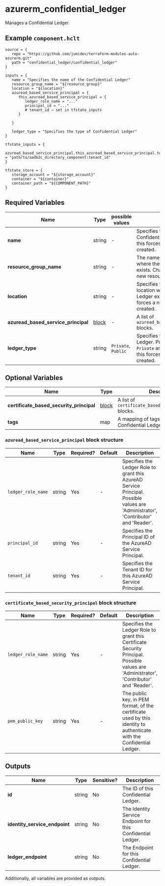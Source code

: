 # azurerm_confidential_ledger

Manages a Confidential Ledger.

## Example `component.hclt`

```hcl
source = {
   repo = "https://github.com/jumidev/terraform-modules-auto-azurerm.git"   
   path = "confidential_ledger/confidential_ledger"   
}

inputs = {
   name = "Specifies the name of the Confidential Ledger"   
   resource_group_name = "${resource_group}"   
   location = "${location}"   
   azuread_based_service_principal = {
      this_azuread_based_service_principal = {
         ledger_role_name = "..."         
         principal_id = "..."         
         # tenant_id → set in tfstate_inputs
      }
      
   }
   
   ledger_type = "Specifies the type of Confidential Ledger"   
}

tfstate_inputs = {
   azuread_based_service_principal.this_azuread_based_service_principal.tenant_id = "path/to/aadb2c_directory_component:tenant_id"   
}

tfstate_store = {
   storage_account = "${storage_account}"   
   container = "${container}"   
   container_path = "${COMPONENT_PATH}"   
}

```

## Required Variables

| Name | Type |  possible values |  Description |
| ---- | --------- |  ----------- | ----------- |
| **name** | string |  -  |  Specifies the name of the Confidential Ledger. Changing this forces a new resource to be created. | 
| **resource_group_name** | string |  -  |  The name of the Resource Group where the Confidential Ledger exists. Changing this forces a new resource to be created. | 
| **location** | string |  -  |  Specifies the supported Azure location where the Confidential Ledger exists. Changing this forces a new resource to be created. | 
| **azuread_based_service_principal** | [block](#azuread_based_service_principal-block-structure) |  -  |  A list of `azuread_based_service_principal` blocks. | 
| **ledger_type** | string |  `Private`, `Public`  |  Specifies the type of Confidential Ledger. Possible values are `Private` and `Public`. Changing this forces a new resource to be created. | 

## Optional Variables

| Name | Type |  Description |
| ---- | --------- |  ----------- |
| **certificate_based_security_principal** | [block](#certificate_based_security_principal-block-structure) |  A list of `certificate_based_security_principal` blocks. | 
| **tags** | map |  A mapping of tags to assign to the Confidential Ledger. | 

### `azuread_based_service_principal` block structure

| Name | Type | Required? | Default | Description |
| ---- | ---- | --------- | ------- | ----------- |
| `ledger_role_name` | string | Yes | - | Specifies the Ledger Role to grant this AzureAD Service Principal. Possible values are 'Administrator', 'Contributor' and 'Reader'. |
| `principal_id` | string | Yes | - | Specifies the Principal ID of the AzureAD Service Principal. |
| `tenant_id` | string | Yes | - | Specifies the Tenant ID for this AzureAD Service Principal. |

### `certificate_based_security_principal` block structure

| Name | Type | Required? | Default | Description |
| ---- | ---- | --------- | ------- | ----------- |
| `ledger_role_name` | string | Yes | - | Specifies the Ledger Role to grant this Certificate Security Principal. Possible values are 'Administrator', 'Contributor' and 'Reader'. |
| `pem_public_key` | string | Yes | - | The public key, in PEM format, of the certificate used by this identity to authenticate with the Confidential Ledger. |



## Outputs

| Name | Type | Sensitive? | Description |
| ---- | ---- | --------- | --------- |
| **id** | string | No  | The ID of this Confidential Ledger. | 
| **identity_service_endpoint** | string | No  | The Identity Service Endpoint for this Confidential Ledger. | 
| **ledger_endpoint** | string | No  | The Endpoint for this Confidential Ledger. | 

Additionally, all variables are provided as outputs.
